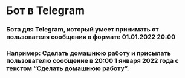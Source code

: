 # Бот в Telegram
### Бота для Telegram, который умеет принимать от пользователя сообщения в формате 01.01.2022 20:00 
### Например: Сделать домашнюю работу и присылать пользователю сообщение в 20:00 1 января 2022 года с текстом “Сделать домашнюю работу”. 
